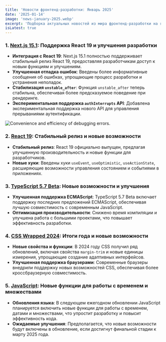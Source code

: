 ```yaml
---
title: 'Новости фронтенд-разработки: Январь 2025'
date: '2025-01-14'
image: 'news-january-2025.webp'
excerpt: 'Подборка актуальных новостей из мира фронтенд-разработки на январь 2025 года'
isLatest: true
---
```


### 1. **[Next.js 15.1](https://nextjsweekly.com/issues/70): Поддержка React 19 и улучшения разработки**
   - **Интеграция с React 19**: Next.js 15.1 полностью поддерживает стабильный релиз React 19, предоставляя разработчикам доступ к новым функциям и улучшениям.
   - **Улучшенная отладка ошибок**: Введены более информативные сообщения об ошибках, упрощающие процесс разработки и устранения неполадок.
   - **Стабилизация `unstable_after`**: Функция `unstable_after` теперь стабильна, обеспечивая более предсказуемое поведение при рендеринге.
   - **Экспериментальная поддержка `authInterrupts` API**: Добавлена экспериментальная поддержка нового API для управления прерываниями аутентификации.

![Convenience and efficiency of debugging errors.](troubleshooting-the-code.webp)

### 2. **[React 19](https://nextjsweekly.com/issues/70): Стабильный релиз и новые возможности**
   - **Стабильный релиз**: React 19 официально выпущен, предлагая улучшенную производительность и новые функции для разработчиков.
   - **Новые хуки**: Введены хуки `useEvent`, `useOptimistic`, `useActionState`, расширяющие возможности управления состоянием и событиями в приложениях.

### 3. **[TypeScript 5.7 Beta](https://thisweekinjavascript.com/): Новые возможности и улучшения**
   - **Улучшенная поддержка ECMAScript**: TypeScript 5.7 Beta включает поддержку последних предложений ECMAScript, обеспечивая лучшую совместимость с современным JavaScript.
   - **Оптимизация производительности**: Снижено время компиляции и улучшена работа с большими проектами, что повышает эффективность разработки.

### 4. **[CSS Wrapped 2024](https://nextjsweekly.com/issues/70): Итоги года и новые возможности**
   - **Новые свойства и функции**: В 2024 году CSS получил ряд обновлений, включая свойства `margin-trim` и новые единицы измерения, упрощающие создание адаптивных интерфейсов.
   - **Улучшенная поддержка браузерами**: Современные браузеры внедрили поддержку новых возможностей CSS, обеспечивая более кроссбраузерную совместимость.

### 5. **[JavaScript](https://thenewstack.io/javascript-due-for-new-time-date-and-set-features-next-year/): Новые функции для работы с временем и множествами**
   - **Обновления языка**: В следующем ежегодном обновлении JavaScript планируется включить новые функции для работы с временем, датами и множествами, что упростит разработку и повысит эффективность кода.
   - **Ожидаемые улучшения**: Предполагается, что новые возможности будут включены в обновление, если достигнут финальной стадии к марту 2025 года.
